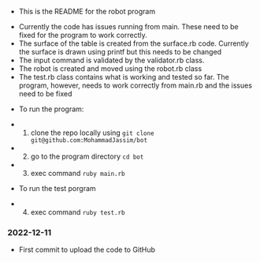 * This is the README for the robot program

- Currently the code has issues running from main. These need to be fixed for the program to work correctly.
- The surface of the table is created from the surface.rb code. Currently the surface is drawn using printf but this needs to be changed
- The input command is validated by the validator.rb class.
- The robot is created and moved using the robot.rb class
- The test.rb class contains what is working and tested so far. The program, however, needs to work correctly from main.rb and the issues need to be fixed

* To run the program:
- 1. clone the repo locally using `git clone git@github.com:MohammadJassim/bot`
- 2. go to the program directory `cd bot` 
- 3. exec command `ruby main.rb`

* To run the test porgram
- 4. exec command `ruby test.rb` 
 

### 2022-12-11

* First commit to upload the code to GitHub

 

